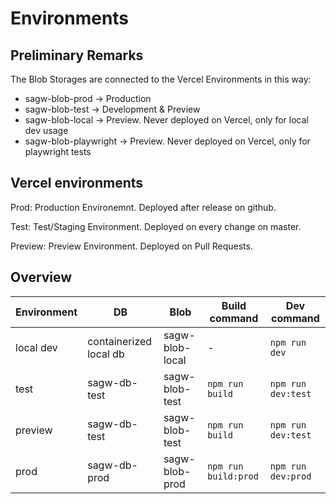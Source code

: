 # Environments

## Preliminary Remarks

The Blob Storages are connected to the Vercel Environments in this way:
- sagw-blob-prod -> Production
- sagw-blob-test -> Development & Preview
- sagw-blob-local -> Preview. Never deployed on Vercel, only for local dev usage
- sagw-blob-playwright -> Preview. Never deployed on Vercel, only for playwright tests

## Vercel environments

Prod:
Production Environemnt. Deployed after release on github.

Test:
Test/Staging Environment. Deployed on every change on master.

Preview:
Preview Environment. Deployed on Pull Requests.

## Overview

|Environment|DB|Blob|Build command|Dev command|
|-|-|-|-|-|
|local dev|containerized local db|sagw-blob-local|-|`npm run dev`|
|test|sagw-db-test|sagw-blob-test|`npm run build`|`npm run dev:test`|
|preview|sagw-db-test|sagw-blob-test|`npm run build`|`npm run dev:test`|
|prod|sagw-db-prod|sagw-blob-prod|`npm run build:prod`|`npm run dev:prod`|
